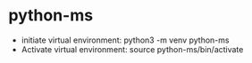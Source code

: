 # python-ms

 - initiate virtual environment: python3 -m venv python-ms
 - Activate virtual environment: source python-ms/bin/activate
